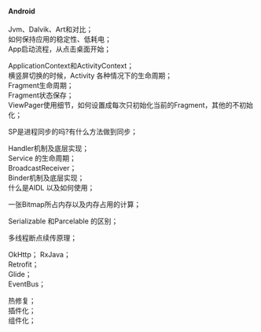 ####  Android  

Jvm、Dalvik、Art和对比；  
如何保持应用的稳定性、低耗电；  
App启动流程，从点击桌面开始；  

ApplicationContext和ActivityContext；  
横竖屏切换的时候，Activity 各种情况下的生命周期；  
Fragment生命周期；  
Fragment状态保存；  
ViewPager使用细节，如何设置成每次只初始化当前的Fragment，其他的不初始化；  

SP是进程同步的吗?有什么方法做到同步；   

Handler机制及底层实现；  
Service 的生命周期；  
BroadcastReceiver；  
Binder机制及底层实现；  
什么是AIDL 以及如何使用；  


一张Bitmap所占内存以及内存占用的计算；  

Serializable 和Parcelable 的区别；  

多线程断点续传原理；  

OkHttp；
RxJava；  
Retrofit；  
Glide；  
EventBus；  

热修复；  
插件化；  
组件化；  




